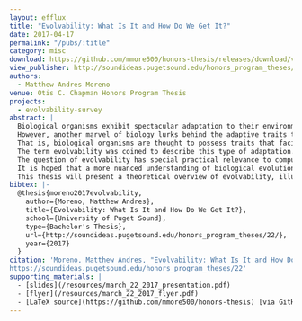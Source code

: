 ```yaml
---
layout: efflux
title: "Evolvability: What Is It and How Do We Get It?"
date: 2017-04-17
permalink: "/pubs/:title"
category: misc
download: https://github.com/mmore500/honors-thesis/releases/download/v1.0.0/Evolvability__What_Is_It_and_How_Do_We_Get_It_.pdf
view_publisher: http://soundideas.pugetsound.edu/honors_program_theses/22/
authors:
  - Matthew Andres Moreno
venue: Otis C. Chapman Honors Program Thesis
projects:
  - evolvability-survey
abstract: |
  Biological organisms exhibit spectacular adaptation to their environments.
  However, another marvel of biology lurks behind the adaptive traits that organisms exhibit over the course of their lifespans: it is hypothesized that biological organisms also exhibit adaptation to the evolutionary process itself.
  That is, biological organisms are thought to possess traits that facilitate evolution.
  The term evolvability was coined to describe this type of adaptation.
  The question of evolvability has special practical relevance to computer science researchers engaged in longstanding efforts to harness evolution as an algorithm for automated design.
  It is hoped that a more nuanced understanding of biological evolution will translate to more powerful digital evolution techniques.
  This thesis will present a theoretical overview of evolvability, illustrated with examples from biology and evolutionary computing, and discuss computational experiments probing the relationship between environmental influence on the phenotype and evolvability.
bibtex: |-
  @thesis{moreno2017evolvability,
    author={Moreno, Matthew Andres},
    title={Evolvability: What Is It and How Do We Get It?},
    school={University of Puget Sound},
    type={Bachelor's Thesis},
    url={http://soundideas.pugetsound.edu/honors_program_theses/22/},
    year={2017}
  }
citation: 'Moreno, Matthew Andres, "Evolvability: What Is It and How Do We Get It?" (2017). Honors Program Theses. 22.
https://soundideas.pugetsound.edu/honors_program_theses/22'
supporting_materials: |
  - [slides](/resources/march_22_2017_presentation.pdf)
  - [flyer](/resources/march_22_2017_flyer.pdf)
  - [LaTeX source](https://github.com/mmore500/honors-thesis) [via GitHub <i class="icon-github-1"></i>](https://github.com/)
---
```

